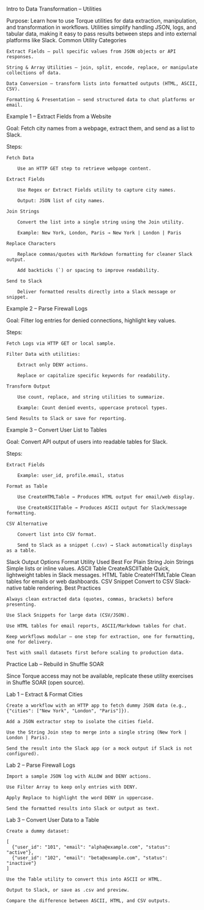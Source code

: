 Intro to Data Transformation – Utilities

Purpose:
Learn how to use Torque utilities for data extraction, manipulation, and transformation in workflows. Utilities simplify handling JSON, logs, and tabular data, making it easy to pass results between steps and into external platforms like Slack.
Common Utility Categories

    Extract Fields – pull specific values from JSON objects or API responses.

    String & Array Utilities – join, split, encode, replace, or manipulate collections of data.

    Data Conversion – transform lists into formatted outputs (HTML, ASCII, CSV).

    Formatting & Presentation – send structured data to chat platforms or email.

Example 1 – Extract Fields from a Website

Goal: Fetch city names from a webpage, extract them, and send as a list to Slack.

Steps:

    Fetch Data

        Use an HTTP GET step to retrieve webpage content.

    Extract Fields

        Use Regex or Extract Fields utility to capture city names.

        Output: JSON list of city names.

    Join Strings

        Convert the list into a single string using the Join utility.

        Example: New York, London, Paris → New York | London | Paris

    Replace Characters

        Replace commas/quotes with Markdown formatting for cleaner Slack output.

        Add backticks (`) or spacing to improve readability.

    Send to Slack

        Deliver formatted results directly into a Slack message or snippet.

Example 2 – Parse Firewall Logs

Goal: Filter log entries for denied connections, highlight key values.

Steps:

    Fetch Logs via HTTP GET or local sample.

    Filter Data with utilities:

        Extract only DENY actions.

        Replace or capitalize specific keywords for readability.

    Transform Output

        Use count, replace, and string utilities to summarize.

        Example: Count denied events, uppercase protocol types.

    Send Results to Slack or save for reporting.

Example 3 – Convert User List to Tables

Goal: Convert API output of users into readable tables for Slack.

Steps:

    Extract Fields

        Example: user_id, profile.email, status

    Format as Table

        Use CreateHTMLTable → Produces HTML output for email/web display.

        Use CreateASCIITable → Produces ASCII output for Slack/message formatting.

    CSV Alternative

        Convert list into CSV format.

        Send to Slack as a snippet (.csv) → Slack automatically displays as a table.

Slack Output Options
Format	Utility Used	Best For
Plain String	Join Strings	Simple lists or inline values.
ASCII Table	CreateASCIITable	Quick, lightweight tables in Slack messages.
HTML Table	CreateHTMLTable	Clean tables for emails or web dashboards.
CSV Snippet	Convert to CSV	Slack-native table rendering.
Best Practices

    Always clean extracted data (quotes, commas, brackets) before presenting.

    Use Slack Snippets for large data (CSV/JSON).

    Use HTML tables for email reports, ASCII/Markdown tables for chat.

    Keep workflows modular — one step for extraction, one for formatting, one for delivery.

    Test with small datasets first before scaling to production data.

Practice Lab – Rebuild in Shuffle SOAR

Since Torque access may not be available, replicate these utility exercises in Shuffle SOAR (open source).

Lab 1 – Extract & Format Cities

    Create a workflow with an HTTP app to fetch dummy JSON data (e.g., {"cities": ["New York", "London", "Paris"]}).

    Add a JSON extractor step to isolate the cities field.

    Use the String Join step to merge into a single string (New York | London | Paris).

    Send the result into the Slack app (or a mock output if Slack is not configured).

Lab 2 – Parse Firewall Logs

    Import a sample JSON log with ALLOW and DENY actions.

    Use Filter Array to keep only entries with DENY.

    Apply Replace to highlight the word DENY in uppercase.

    Send the formatted results into Slack or output as text.

Lab 3 – Convert User Data to a Table

    Create a dummy dataset:

    [
      {"user_id": "101", "email": "alpha@example.com", "status": "active"},
      {"user_id": "102", "email": "beta@example.com", "status": "inactive"}
    ]

    Use the Table utility to convert this into ASCII or HTML.

    Output to Slack, or save as .csv and preview.

    Compare the difference between ASCII, HTML, and CSV outputs.

